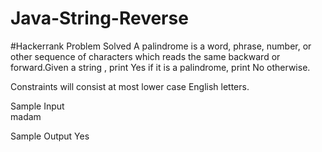 # Java-String-Reverse
#Hackerrank Problem Solved
A palindrome is a word, phrase, number, or other sequence of characters which reads the same backward or forward.Given a string , print Yes if it is a palindrome, print No otherwise.  

Constraints   will consist at most  lower case English letters. 

Sample 
Input  
madam 

Sample 
Output 
Yes
